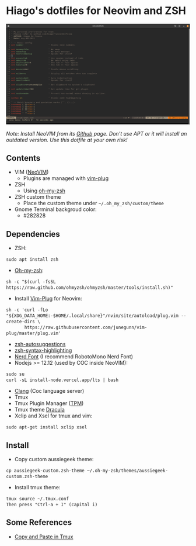 
# Hiago's dotfiles for Neovim and ZSH #

![screenshot](https://github.com/hiagofranco/dotfiles/blob/master/images/screenshot.png?raw=true)

*Note: Install NeoVIM from its [Github](https://github.com/neovim/neovim/wiki/Installing-Neovim) page. Don't use APT or it will install an outdated version. Use this dotfile at your own risk!*

## Contents ##

* VIM ([NeoVIM](https://neovim.io/))
  * Plugins are managed with [vim-plug](https://github.com/junegunn/vim-plug)
* ZSH
  * Using [oh-my-zsh](https://ohmyz.sh/)
* ZSH custom theme
  * Place the custom theme under `~/.oh_my_zsh/custom/theme`
* Gnome Terminal backgroud color:
  * #282828

## Dependencies ##

* ZSH:

```text
sudo apt install zsh
```

* [Oh-my-zsh](https://ohmyz.sh/):

```text
sh -c "$(curl -fsSL https://raw.github.com/ohmyzsh/ohmyzsh/master/tools/install.sh)"
```

* Install [Vim-Plug](https://github.com/junegunn/vim-plug) for Neovim:

```text
sh -c 'curl -fLo "${XDG_DATA_HOME:-$HOME/.local/share}"/nvim/site/autoload/plug.vim --create-dirs \
       https://raw.githubusercontent.com/junegunn/vim-plug/master/plug.vim'
```

* [zsh-autosuggestions](https://github.com/zsh-users/zsh-autosuggestions)
* [zsh-syntax-highlighting](https://github.com/zsh-users/zsh-syntax-highlighting)
* [Nerd Font](https://www.nerdfonts.com/) (I recommend RobotoMono Nerd Font)  
* Nodejs >= 12.12 (used by COC inside NeoVIM):  

```text
sudo su
curl -sL install-node.vercel.app/lts | bash 
```

* [Clang](https://clangd.llvm.org/) (Coc language server)
* Tmux
* Tmux Plugin Manager ([TPM](https://github.com/tmux-plugins/tpm))
* Tmux theme [Dracula](https://draculatheme.com/tmux)
* Xclip and Xsel for tmux and vim:

```text
sudo apt-get install xclip xsel
```

## Install ##

* Copy custom aussiegeek theme:

```text
cp aussiegeek-custom.zsh-theme ~/.oh-my-zsh/themes/aussiegeek-custom.zsh-theme
```

* Install tmux theme:

```text
tmux source ~/.tmux.conf
Then press "Ctrl-a + I" (capital i)
```

## Some References ##

* [Copy and Paste in Tmux](https://www.seanh.cc/2020/12/27/copy-and-paste-in-tmux/#:~:text=Triple-click%20the%20Left%20Mouse,to%20paste%20from%20the%20clipboard)
